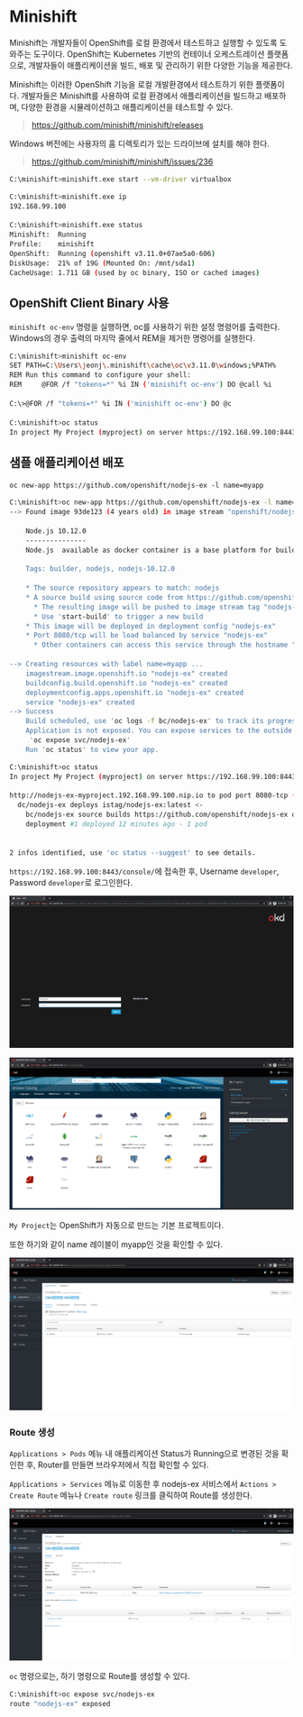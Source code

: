 # Minishift

Minishift는 개발자들이 OpenShift를 로컬 환경에서 테스트하고 실행할 수 있도록 도와주는 도구이다. OpenShift는 Kubernetes 기반의 컨테이너 오케스트레이션 플랫폼으로, 개발자들이 애플리케이션을 빌드, 배포 및 관리하기 위한 다양한 기능을 제공한다.

Minishift는 이러한 OpenShift 기능을 로컬 개발환경에서 테스트하기 위한 플랫폼이다. 개발자들은 Minishift를 사용하여 로컬 환경에서 애플리케이션을 빌드하고 배포하며, 다양한 환경을 시뮬레이션하고 애플리케이션을 테스트할 수 있다.

> https://github.com/minishift/minishift/releases

Windows 버전에는 사용자의 홈 디렉토리가 있는 드라이브에 설치를 해야 한다.

> https://github.com/minishift/minishift/issues/236

``` bash
C:\minishift>minishift.exe start --vm-driver virtualbox
```
``` bash
C:\minishift>minishift.exe ip
192.168.99.100

C:\minishift>minishift.exe status
Minishift:  Running
Profile:    minishift
OpenShift:  Running (openshift v3.11.0+07ae5a0-606)
DiskUsage:  21% of 19G (Mounted On: /mnt/sda1)
CacheUsage: 1.711 GB (used by oc binary, ISO or cached images)
```

## OpenShift Client Binary 사용

`minishift oc-env` 명령을 실행하면, oc를 사용하기 위한 설정 명령어를 출력한다. Windows의 경우 출력의 마지막 줄에서 REM을 제거한 명령어를 실행한다.

``` bash
C:\minishift>minishift oc-env
SET PATH=C:\Users\jeonj\.minishift\cache\oc\v3.11.0\windows;%PATH%
REM Run this command to configure your shell:
REM     @FOR /f "tokens=*" %i IN ('minishift oc-env') DO @call %i

C:\>@FOR /f "tokens=*" %i IN ('minishift oc-env') DO @c

C:\minishift>oc status
In project My Project (myproject) on server https://192.168.99.100:8443
```

## 샘플 애플리케이션 배포

`oc new-app https://github.com/openshift/nodejs-ex -l name=myapp`

``` bash
C:\minishift>oc new-app https://github.com/openshift/nodejs-ex -l name=myapp
--> Found image 93de123 (4 years old) in image stream "openshift/nodejs" under tag "10" for "nodejs"

    Node.js 10.12.0
    ---------------
    Node.js  available as docker container is a base platform for building and running various Node.js  applications and frameworks. Node.js is a platform built on Chrome's JavaScript runtime for easily building fast, scalable network applications. Node.js uses an event-driven, non-blocking I/O model that makes it lightweight and efficient, perfect for data-intensive real-time applications that run across distributed devices.

    Tags: builder, nodejs, nodejs-10.12.0

    * The source repository appears to match: nodejs
    * A source build using source code from https://github.com/openshift/nodejs-ex will be created
      * The resulting image will be pushed to image stream tag "nodejs-ex:latest"
      * Use 'start-build' to trigger a new build
    * This image will be deployed in deployment config "nodejs-ex"
    * Port 8080/tcp will be load balanced by service "nodejs-ex"
      * Other containers can access this service through the hostname "nodejs-ex"

--> Creating resources with label name=myapp ...
    imagestream.image.openshift.io "nodejs-ex" created
    buildconfig.build.openshift.io "nodejs-ex" created
    deploymentconfig.apps.openshift.io "nodejs-ex" created
    service "nodejs-ex" created
--> Success
    Build scheduled, use 'oc logs -f bc/nodejs-ex' to track its progress.
    Application is not exposed. You can expose services to the outside world by executing one or more of the commands below:
     'oc expose svc/nodejs-ex'
    Run 'oc status' to view your app.
```

``` bash
C:\minishift>oc status
In project My Project (myproject) on server https://192.168.99.100:8443

http://nodejs-ex-myproject.192.168.99.100.nip.io to pod port 8080-tcp (svc/nodejs-ex)
  dc/nodejs-ex deploys istag/nodejs-ex:latest <-
    bc/nodejs-ex source builds https://github.com/openshift/nodejs-ex on openshift/nodejs:10
    deployment #1 deployed 12 minutes ago - 1 pod


2 infos identified, use 'oc status --suggest' to see details.
```

`https://192.168.99.100:8443/console/`에 접속한 후, Username `developer`, Password `developer`로 로그인한다.

![Minishift](./img/21_1.png)

![Minishift](./img/21_2.png)

`My Project`는 OpenShift가 자동으로 만드는 기본 프로젝트이다.

또한 하기와 같이 name 레이블이 myapp인 것을 확인할 수 있다.

![Minishift](./img/21_3.png)

### Route 생성

`Applications > Pods` 메뉴 내 애플리케이션 Status가 Running으로 변경된 것을 확인한 후, Router를 만들면 브라우저에서 직접 확인할 수 있다. 

`Applications > Services` 메뉴로 이동한 후 nodejs-ex 서비스에서 `Actions > Create Route` 메뉴나 `Create route` 링크를 클릭하여 Route를 생성한다.

![Minishift](./img/21_4.png)

`oc` 명령으로는, 하기 명령으로 Route를 생성할 수 있다.

``` bash
C:\minishift>oc expose svc/nodejs-ex
route "nodejs-ex" exposed
```

